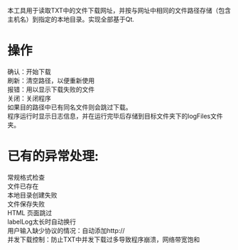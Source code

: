 本工具用于读取TXT中的文件下载网址，并按与网址中相同的文件路径存储（包含主机名）到指定的本地目录。实现全部基于Qt.   

# 操作
确认：开始下载   
刷新：清空路径，以便重新使用   
报错：用以显示下载失败的文件  
关闭：关闭程序  
如果目的路径中已有同名文件则会跳过下载。  
程序运行时显示日志信息，并在运行完毕后存储到目标文件夹下的logFiles文件夹。  

# 已有的异常处理:  
常规格式检查  
文件已存在  
本地目录创建失败  
文件保存失败  
HTML 页面跳过  
labelLog太长时自动换行  
用户输入缺少协议的情况：自动添加http://  
并发下载控制：防止TXT中并发下载过多导致程序崩溃，网络带宽饱和  
  
